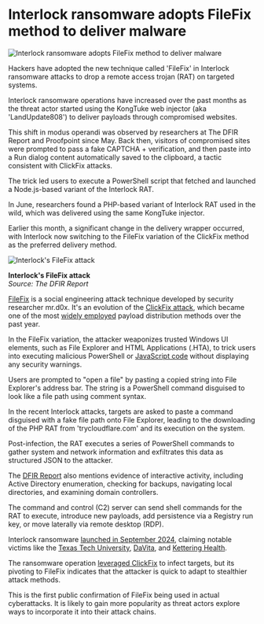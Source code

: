 # Interlock ransomware adopts FileFix method to deliver malware

![Interlock ransomware adopts FileFix method to deliver malware](https://www.bleepstatic.com/content/hl-images/2025/02/12/ransomware-3.jpg)

Hackers have adopted the new technique called 'FileFix' in Interlock ransomware attacks to drop a remote access trojan (RAT) on targeted systems.

Interlock ransomware operations have increased over the past months as the threat actor started using the KongTuke web injector (aka 'LandUpdate808') to deliver payloads through compromised websites.

This shift in modus operandi was observed by researchers at The DFIR Report and Proofpoint since May. Back then, visitors of compromised sites were prompted to pass a fake CAPTCHA + verification, and then paste into a Run dialog content automatically saved to the clipboard, a tactic consistent with ClickFix attacks.

The trick led users to execute a PowerShell script that fetched and launched a Node.js-based variant of the Interlock RAT.

In June, researchers found a PHP-based variant of Interlock RAT used in the wild, which was delivered using the same KongTuke injector.

Earlier this month, a significant change in the delivery wrapper occurred, with Interlock now switching to the FileFix variation of the ClickFix method as the preferred delivery method.

![Interlock's FileFix attack](https://www.bleepstatic.com/images/news/u/1220909/2025/July/2-2.jpg)

**Interlock's FileFix attack**  
_Source: The DFIR Report_

[FileFix](https://www.bleepingcomputer.com/news/security/filefix-attack-weaponizes-windows-file-explorer-for-stealthy-powershell-commands/) is a social engineering attack technique developed by security researcher mr.d0x. It's an evolution of the [ClickFix attack](https://www.bleepingcomputer.com/news/security/fake-google-chrome-errors-trick-you-into-running-malicious-powershell-scripts/), which became one of the most [widely employed](https://www.bleepingcomputer.com/news/security/state-sponsored-hackers-embrace-clickfix-social-engineering-tactic/) payload distribution methods over the past year.

In the FileFix variation, the attacker weaponizes trusted Windows UI elements, such as File Explorer and HTML Applications (.HTA), to trick users into executing malicious PowerShell or [JavaScript code](https://www.bleepingcomputer.com/news/security/new-filefix-attack-runs-jscript-while-bypassing-windows-motw-alerts/) without displaying any security warnings.

Users are prompted to "open a file" by pasting a copied string into File Explorer's address bar. The string is a PowerShell command disguised to look like a file path using comment syntax.

In the recent Interlock attacks, targets are asked to paste a command disguised with a fake file path onto File Explorer, leading to the downloading of the PHP RAT from 'trycloudflare.com' and its execution on the system.

Post-infection, the RAT executes a series of PowerShell commands to gather system and network information and exfiltrates this data as structured JSON to the attacker.

The [DFIR Report](https://thedfirreport.com/2025/07/14/kongtuke-filefix-leads-to-new-interlock-rat-variant/) also mentions evidence of interactive activity, including Active Directory enumeration, checking for backups, navigating local directories, and examining domain controllers.

The command and control (C2) server can send shell commands for the RAT to execute, introduce new payloads, add persistence via a Registry run key, or move laterally via remote desktop (RDP).

Interlock ransomware [launched in September 2024](https://www.bleepingcomputer.com/news/security/meet-interlock-the-new-ransomware-targeting-freebsd-servers/), claiming notable victims like the [Texas Tech University](https://www.bleepingcomputer.com/news/security/texas-tech-university-system-data-breach-impacts-14-million-patients/), [DaVita](https://www.bleepingcomputer.com/news/security/interlock-ransomware-claims-davita-attack-leaks-stolen-data/), and [Kettering Health](https://www.bleepingcomputer.com/news/security/kettering-health-hit-by-system-wide-outage-after-ransomware-attack/).

The ransomware operation [leveraged ClickFix](https://www.bleepingcomputer.com/news/security/interlock-ransomware-gang-pushes-fake-it-tools-in-clickfix-attacks/) to infect targets, but its pivoting to FileFix indicates that the attacker is quick to adapt to stealthier attack methods.

This is the first public confirmation of FileFix being used in actual cyberattacks. It is likely to gain more popularity as threat actors explore ways to incorporate it into their attack chains.